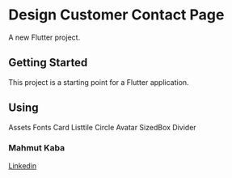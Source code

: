 # Design Customer Contact Page

A new Flutter project.

## Getting Started

This project is a starting point for a Flutter application.

## Using
Assets
Fonts
Card
Listtile
Circle Avatar
SizedBox
Divider

### Mahmut Kaba
[Linkedin](https://www.linkedin.com/in/mahmut-kaba-8ab997253/)
